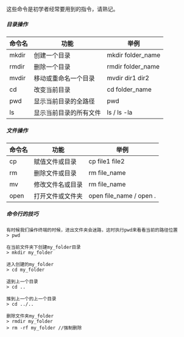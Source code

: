 这些命令是初学者经常要用到的指令，请熟记。

##### 目录操作

命令名|功能|举例
----|----|----
mkdir|创建一个目录          |mkdir folder_name
rmdir|删除一个目录          |rmdir folder_name
mvdir|移动或重命名一个目录   |mvdir dir1 dir2
cd   | 改变当前目录         |cd folder_name
pwd  |显示当前目录的全路径   | pwd
ls   |显示当前目录的所有文件 | ls / ls -la

##### 文件操作

命令名|功能|举例
----|----|----
cp | 赋值文件或目录| cp file1 file2
rm | 删除文件或目录| rm file_name
mv | 修改文件名或目录 | rm file_name
open | 打开文件或文件夹 | open file_name / open .

##### 命令行的技巧

```
有时候我们操作终端的时候，进出文件夹会迷路，这时执行pwd来看看当前的路径位置
> pwd

在当前文件夹下创建my_folder目录
> mkdir my_folder

进入创建的my_folder
> cd my_folder

退到上一个目录
> cd ..

推到上一个的上一个目录
> cd ../..

删除文件夹my_folder
> rmdir my_folder
> rm -rf my_folder //强制删除

```
